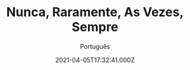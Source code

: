 ---
id: 'cd5a5314-123d-4fa2-8ca9-47739757da92'
type: 'movie' # Filme, Série, Anime
title: "Nunca, Raramente, As Vezes, Sempre"
synopsis: ["Em Never Rarely Sometimes Always, as melhores amigas e primas inseparáveis   Autumn (Sidney Flanigan) e Skylar (Talia Ryder) navegam precariamente na vulnerabilidade da adolescência feminina na Pensilvânia rural.",
]
originalTitle: "Never Rarely Sometimes Always"
date: '2021-04-05T17:32:41.000Z'
update: '2021-04-05T17:32:41.000Z'
releaseDate: '2020-03-13T03:00:00.000Z'
imdb:
  rating: '7.4' # 8.5
  id: '' # tt0470752
duration: '1h 41 Min'
trailer:
  urls: [
    'ApapeYRLMnc',
  ]
tags: ['1080p']
genre: ['Drama'] #
quality: 'WEB-DL' # BluRay, WEB-DL, HDTV, WEB-DL4K, WEB-DLe
format: 'Mkv' # MKV, MP4, TS
audio: 'Português, Inglês' # Dublado, Legendado, Dual Audio, Dub & Leg
subtitle: 'Português' # Português, inglês,
size: '7.36 GB' # 4.8 GB
audioQuality: 10
videoQuality: 10
directors: []
#  - name: 'Lana Wachowski'
#    image: ''
#  - name: 'Lilly Wachowski'
#    image: ''
cast: []
#  - name: 'Keanu Reeves'
#    image: ''
#    characterName: 'Neo'
writers: []
#  - name: ''
#    image: ''
maturityRating:
  age: '' # L , 10, 12, 14, 16, 18
  topics: [''] # Violence, Illegal drugs, Inappropriate Language, Legal Drugs, Sexual Content, Extreme Violence
###########################################
download:
  
  - url: 'magnet:?xt=urn:btih:5715c90d6b49a55d7df4f8c2ed688672fbc5c97d&dn=Nunca.Raramente.As.Vezes.Sempre.2020.1080p.AMZN.WEB-DL.H264.DUAL-TDF&tr=udp%3a%2f%2ftracker.opentrackr.org%3a1337%2fannounce&tr=udp%3a%2f%2ftracker.openbittorrent.com%3a80%2fannounce&tr=udp%3a%2f%2ftracker.trackerfix.com%3a80%2fannounce&tr=udp%3a%2f%2ftracker.coppersurfer.tk%3a6969%2fannounce&tr=udp%3a%2f%2ftracker.leechers-paradise.org%3a6969%2fannounce&tr=udp%3a%2f%2feddie4.nl%3a6969%2fannounce&tr=udp%3a%2f%2fp4p.arenabg.com%3a1337%2fannounce&tr=udp%3a%2f%2fexplodie.org%3a6969%2fannounce&tr=udp%3a%2f%2fzer0day.ch%3a1337%2fannounce'
    resolution: '1080p' # 720p, 1080p, 4K,
    audio: 'Dual Áudio' # Dublado, Legendado, Dual Audio
    size: '' # 4.8 GB
    quality: '' # BluRay, WEB-DL
    format: '' # MKV
images:
  cover: '/assets/movies/nunca-raramente-as-vezes-sempre.jpg'
  background: '/assets/movies/'
---
